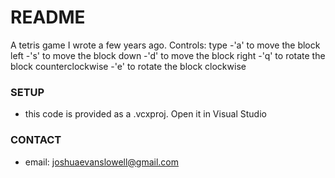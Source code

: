 # README #

A tetris game I wrote a few years ago.
Controls: type
-'a' to move the block left
-'s' to move the block down
-'d' to move the block right
-'q' to rotate the block counterclockwise
-'e' to rotate the block clockwise

### SETUP ###

* this code is provided as a .vcxproj. Open it in Visual Studio

### CONTACT ###

* email: joshuaevanslowell@gmail.com